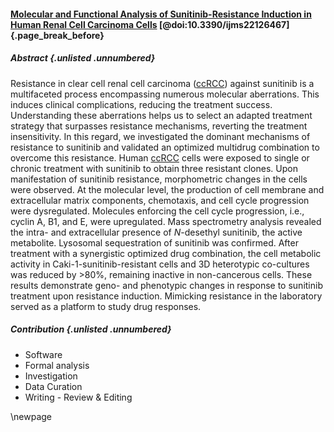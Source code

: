 #### [Molecular and Functional Analysis of Sunitinib-Resistance Induction in Human Renal Cell Carcinoma Cells](https://doi.org/10.3390/ijms22126467) [@doi:10.3390/ijms22126467] {.page_break_before}

##### Abstract {.unlisted .unnumbered}
Resistance in clear cell renal cell carcinoma ([ccRCC](#ccrcc)) against sunitinib is a multifaceted process encompassing numerous molecular aberrations.
This induces clinical complications, reducing the treatment success.
Understanding these aberrations helps us to select an adapted treatment strategy that surpasses resistance mechanisms, reverting the treatment insensitivity.
In this regard, we investigated the dominant mechanisms of resistance to sunitinib and validated an optimized multidrug combination to overcome this resistance.
Human [ccRCC](#ccrcc) cells were exposed to single or chronic treatment with sunitinib to obtain three resistant clones.
Upon manifestation of sunitinib resistance, morphometric changes in the cells were observed.
At the molecular level, the production of cell membrane and extracellular matrix components, chemotaxis, and cell cycle progression were dysregulated.
Molecules enforcing the cell cycle progression, i.e., cyclin A, B1, and E, were upregulated.
Mass spectrometry analysis revealed the intra- and extracellular presence of *N*-desethyl sunitinib, the active metabolite.
Lysosomal sequestration of sunitinib was confirmed.
After treatment with a synergistic optimized drug combination, the cell metabolic activity in Caki-1-sunitinib-resistant cells and 3D heterotypic co-cultures was reduced by >80%, remaining inactive in non-cancerous cells.
These results demonstrate geno- and phenotypic changes in response to sunitinib treatment upon resistance induction.
Mimicking resistance in the laboratory served as a platform to study drug responses.

##### Contribution {.unlisted .unnumbered}

- Software
- Formal analysis
- Investigation
- Data Curation
- Writing - Review & Editing

\newpage